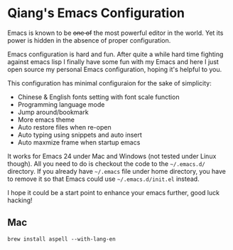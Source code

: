 # Qiang's Emacs Configuration

Emacs is known to be <del>one of</del> the most powerful editor in the world. Yet its power is hidden in the absence of proper configuration.

Emacs configuration is hard and fun. After quite a while hard time fighting against emacs lisp I finally have some fun with my Emacs and here I just open source my personal Emacs configuration, hoping it's helpful to you.

This configuration has minimal configuraion for the sake of simplicity:

- Chinese & English fonts setting with font scale function
- Programming language mode
- Jump around/bookmark
- More emacs theme
- Auto restore files when re-open
- Auto typing using snippets and auto insert
- Auto maxmize frame when startup emacs

It works for Emacs 24 under Mac and Windows (not tested under Linux though). All you need to do is checkout the code to the `~/.emacs.d/` directory. If you already have `~/.emacs` file under home directory, you have to remove it so that  Emacs could use ``~/.emacs.d/init.el`` instead.

I hope it could be a start point to enhance your emacs further, good luck hacking!

## Mac

    brew install aspell --with-lang-en
